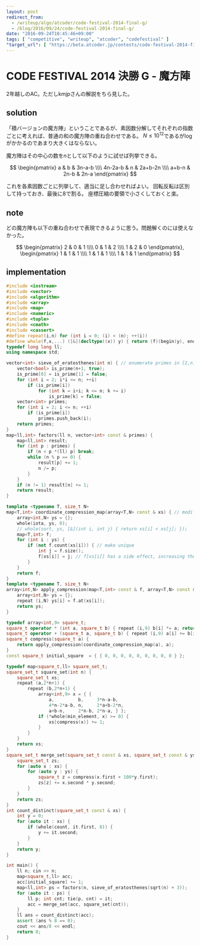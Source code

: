 ```yaml
---
layout: post
redirect_from:
  - /writeup/algo/atcoder/code-festival-2014-final-g/
  - /blog/2016/09/24/code-festival-2014-final-g/
date: "2016-09-24T10:45:46+09:00"
tags: [ "competitive", "writeup", "atcoder", "codefestival" ]
"target_url": [ "https://beta.atcoder.jp/contests/code-festival-2014-final-open/tasks/code_festival_final_g" ]
---
```


# CODE FESTIVAL 2014 決勝 G - 魔方陣

$2$年越しのAC。ただしkmjpさんの解説をちら見した。

## solution

「積バージョンの魔方陣」ということであるが、素因数分解してそれぞれの指数ごとに考えれば、普通の和の魔方陣の重ね合わせである。
$N \le 10^{12}$であるが$\log$がかかるのであまり大きくはならない。

魔方陣はその中心の数を$n$として以下のように試せば列挙できる。

$$ \begin{pmatrix}
    a       & b    & 3n-a-b  \\\\
    4n-2a-b & n    & 2a+b-2n \\\\
    a+b-n   & 2n-b & 2n-a
\end{pmatrix} $$

これを各素因数ごとに列挙して、適当に足し合わせればよい。
回転反転は区別して持っておき、最後に$8$で割る。
座標圧縮の要領で小さくしておくと楽。

## note

どの魔方陣も以下の重ね合わせで表現できるように思う。問題解くのには使えなかった。

$$ \begin{pmatrix}
    2 & 0 & 1 \\\\
    0 & 1 & 2 \\\\
    1 & 2 & 0
\end{pmatrix}, \begin{pmatrix}
    1 & 1 & 1 \\\\
    1 & 1 & 1 \\\\
    1 & 1 & 1
\end{pmatrix} $$

## implementation

``` c++
#include <iostream>
#include <vector>
#include <algorithm>
#include <array>
#include <map>
#include <numeric>
#include <tuple>
#include <cmath>
#include <cassert>
#define repeat(i,n) for (int i = 0; (i) < (n); ++(i))
#define whole(f,x,...) ([&](decltype((x)) y) { return (f)(begin(y), end(y), ## __VA_ARGS__); })(x)
typedef long long ll;
using namespace std;

vector<int> sieve_of_eratosthenes(int n) { // enumerate primes in [2,n] with O(n log log n)
    vector<bool> is_prime(n+1, true);
    is_prime[0] = is_prime[1] = false;
    for (int i = 2; i*i <= n; ++i)
        if (is_prime[i])
            for (int k = i+i; k <= n; k += i)
                is_prime[k] = false;
    vector<int> primes;
    for (int i = 2; i <= n; ++i)
        if (is_prime[i])
            primes.push_back(i);
    return primes;
}
map<ll,int> factors(ll n, vector<int> const & primes) {
    map<ll,int> result;
    for (int p : primes) {
        if (n < p *(ll) p) break;
        while (n % p == 0) {
            result[p] += 1;
            n /= p;
        }
    }
    if (n != 1) result[n] += 1;
    return result;
}

template <typename T, size_t N>
map<T,int> coordinate_compression_map(array<T,N> const & xs) { // modified: don't sort
    array<int,N> ys = {};
    whole(iota, ys, 0);
    // whole(sort, ys, [&](int i, int j) { return xs[i] < xs[j]; });
    map<T,int> f;
    for (int i : ys) {
        if (not f.count(xs[i])) { // make unique
            int j = f.size();
            f[xs[i]] = j; // f[xs[i]] has a side effect, increasing the f.size()
        }
    }
    return f;
}
template <typename T, size_t N>
array<int,N> apply_compression(map<T,int> const & f, array<T,N> const & xs) {
    array<int,N> ys = {};
    repeat (i,N) ys[i] = f.at(xs[i]);
    return ys;
}

typedef array<int,9> square_t;
square_t operator * (int a, square_t b) { repeat (i,9) b[i] *= a; return b; }
square_t operator + (square_t a, square_t b) { repeat (i,9) a[i] += b[i]; return a; }
square_t compress(square_t a) {
    return apply_compression(coordinate_compression_map(a), a);
}
const square_t initial_square  = { { 0, 0, 0, 0, 0, 0, 0, 0, 0 } };

typedef map<square_t,ll> square_set_t;
square_set_t square_set(int n) {
    square_set_t xs;
    repeat (a,2*n+1) {
        repeat (b,2*n+1) {
            array<int,9> x = { {
                a,         b,     3*n-a-b,
                4*n-2*a-b, n,     2*a+b-2*n,
                a+b-n,     2*n-b, 2*n-a, } };
            if (*whole(min_element, x) >= 0) {
                xs[compress(x)] += 1;
            }
        }
    }
    return xs;
}
square_set_t merge_set(square_set_t const & xs, square_set_t const & ys) {
    square_set_t zs;
    for (auto x : xs) {
        for (auto y : ys) {
            square_t z = compress(x.first + 100*y.first);
            zs[z] += x.second * y.second;
        }
    }
    return zs;
}
int count_distinct(square_set_t const & xs) {
    int y = 0;
    for (auto it : xs) {
        if (whole(count, it.first, 8)) {
            y += it.second;
        }
    }
    return y;
}

int main() {
    ll n; cin >> n;
    map<square_t,ll> acc;
    acc[initial_square] += 1;
    map<ll,int> ps = factors(n, sieve_of_eratosthenes(sqrt(n) + 3));
    for (auto it : ps) {
        ll p; int cnt; tie(p, cnt) = it;
        acc = merge_set(acc, square_set(cnt));
    }
    ll ans = count_distinct(acc);
    assert (ans % 8 == 0);
    cout << ans/8 << endl;
    return 0;
}
```
